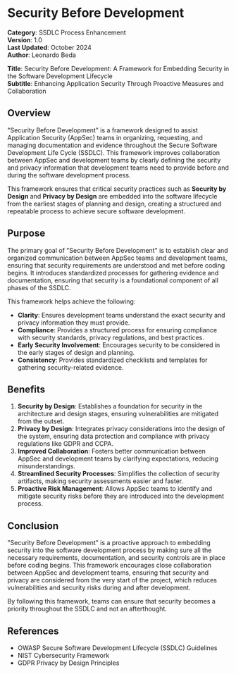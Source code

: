 # Security Before Development

**Category**: SSDLC Process Enhancement  
**Version**: 1.0  
**Last Updated**: October 2024  
**Author**: Leonardo Beda

**Title**: Security Before Development: A Framework for Embedding Security in the Software Development Lifecycle  
**Subtitle**: Enhancing Application Security Through Proactive Measures and Collaboration  

## Overview

"Security Before Development" is a framework designed to assist Application Security (AppSec) teams in organizing, requesting, and managing documentation and evidence throughout the Secure Software Development Life Cycle (SSDLC). This framework improves collaboration between AppSec and development teams by clearly defining the security and privacy information that development teams need to provide before and during the software development process.

This framework ensures that critical security practices such as **Security by Design** and **Privacy by Design** are embedded into the software lifecycle from the earliest stages of planning and design, creating a structured and repeatable process to achieve secure software development.

## Purpose

The primary goal of "Security Before Development" is to establish clear and organized communication between AppSec teams and development teams, ensuring that security requirements are understood and met before coding begins. It introduces standardized processes for gathering evidence and documentation, ensuring that security is a foundational component of all phases of the SSDLC.

This framework helps achieve the following:

- **Clarity**: Ensures development teams understand the exact security and privacy information they must provide.
- **Compliance**: Provides a structured process for ensuring compliance with security standards, privacy regulations, and best practices.
- **Early Security Involvement**: Encourages security to be considered in the early stages of design and planning.
- **Consistency**: Provides standardized checklists and templates for gathering security-related evidence.
  
## Benefits

1. **Security by Design**: Establishes a foundation for security in the architecture and design stages, ensuring vulnerabilities are mitigated from the outset.
2. **Privacy by Design**: Integrates privacy considerations into the design of the system, ensuring data protection and compliance with privacy regulations like GDPR and CCPA.
3. **Improved Collaboration**: Fosters better communication between AppSec and development teams by clarifying expectations, reducing misunderstandings.
4. **Streamlined Security Processes**: Simplifies the collection of security artifacts, making security assessments easier and faster.
5. **Proactive Risk Management**: Allows AppSec teams to identify and mitigate security risks before they are introduced into the development process.

## Conclusion

"Security Before Development" is a proactive approach to embedding security into the software development process by making sure all the necessary requirements, documentation, and security controls are in place before coding begins. This framework encourages close collaboration between AppSec and development teams, ensuring that security and privacy are considered from the very start of the project, which reduces vulnerabilities and security risks during and after development.

By following this framework, teams can ensure that security becomes a priority throughout the SSDLC and not an afterthought.

## References

- OWASP Secure Software Development Lifecycle (SSDLC) Guidelines
- NIST Cybersecurity Framework
- GDPR Privacy by Design Principles
